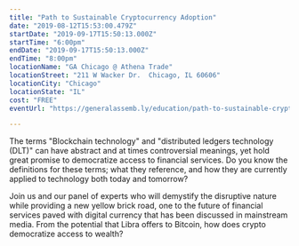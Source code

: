 ```yaml
---
title: "Path to Sustainable Cryptocurrency Adoption"
date: "2019-08-12T15:53:00.479Z"
startDate: "2019-09-17T15:50:13.000Z"
startTime: "6:00pm"
endDate: "2019-09-17T15:50:13.000Z"
endTime: "8:00pm"
locationName: "GA Chicago @ Athena Trade"
locationStreet: "211 W Wacker Dr.  Chicago, IL 60606"
locationCity: "Chicago"
locationState: "IL"
cost: "FREE"
eventUrl: "https://generalassemb.ly/education/path-to-sustainable-cryptocurrency-adoption-banking-the-unbanked-under-banked/chicago/85420"

---
```


The terms "Blockchain technology" and "distributed ledgers technology (DLT)" can have abstract and at times controversial meanings, yet hold great promise to democratize access to financial services. Do you know the definitions for these terms; what they reference, and how they are currently applied to technology both today and tomorrow?

Join us and our panel of experts who will demystify the disruptive nature while providing a new yellow brick road, one to the future of financial services paved with digital currency that has been discussed in mainstream media. From the potential that Libra offers to Bitcoin, how does crypto democratize access to wealth?

